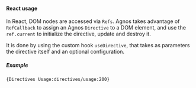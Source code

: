 #### React usage

In React, DOM nodes are accessed via `Refs`. Agnos takes advantage of `RefCallback` to assign an Agnos `Directive` to a DOM element, and use the `ref.current` to initialize the directive, update and destroy it.

It is done by using the custom hook `useDirective`, that takes as parameters the directive itself and an optional configuration.

##### Example

```sample
{Directives Usage:directives/usage:200}
```
